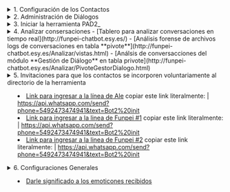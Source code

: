 
<details>
<summary>
1. Configuración de los Contactos
</summary>


<details>
<summary>
              1.1 Importar contactos
</summary>

[Paso 1. Ir al sector de los archivos de contactos en las nubes](https://github.com/Funpei/chatBot/tree/master/Configuraciones)
              
 **Paso 2.** Ejectutar el programa que efecúa la importación de contactos
                ir al escritorio y hacer clic en el acceso directo llamado __<Cargar_Contactos>__  
</details>



<details>
<summary>
              1.2 Asignarle nombre a los contacos cargados
</summary>

| Debe ingresar a la aplicación WhatsApps de su teléfono movil y cambiar el nombre de cada uno de los contactos. 
    
</details>


<details>
<summary>
            1.3 Dejar seleccionados a que contactos quiere que **PAD2_ utilice** en la experiencia.
</summary>
Para concretar este propósito tiene dos opciones: 

* Opción 1: Ir al acceso directo del escritorio y editar el archivo __Contactos.txt__

* Opción 2: Cuando pongo a funcional la aplicación PAD2_ el sistema le preguntará si quiere referenciar un archivo de contactos para aplicarle el proceso de chat.
Estos archivos se pueden acceder a través de este [link](https://github.com/Funpei/chatBot/tree/master/Configuraciones)
</details>

</details>


<details>
<summary>
2. Administración de Diálogos
</summary>

[Índice de diálogos](https://github.com/Funpei/chatBot/blob/master/Documentacion/IndiceDialogos.md)
[Emoticones que se pueden utilizar. Copiando y pegando](https://github.com/Funpei/chatBot/blob/master/Documentacion/SimbolosParaDialogo.md)
[Diccionarios de emoticones que se deben escribir entre símbolos dos puntos. Ej. (:+1:)](https://gist.github.com/rxaviers/7360908)

*

[Tablero de control para probar Diálogo](http://chatbot.baitsoftware.com/)

[Aplicación ]

## Comprobar composiciones de diálogos
| Debe hacer clic en el acceso directo llamado __Comprobación de Diálogos__

## Comprobar si acepta determinados tipos de símbolos - emoticones
| Debe hacer clic en el acceso directo llamado __Símbolos__


</details>


<details>
<summary>
3. Iniciar la herramienta PAD2_
</summary>

* Hago clic en el acceso directo llamado __PAD_2__

</details>


<details>
<summary>
4. Analizar consersaciones
</smmary>
- [Tablero para analizar conversaciones en tiempo real](http://funpei-chatbot.esy.es/)
- [Análisis forense de archivos logs de conversaciones en tabla **pivote**](http://funpei-chatbot.esy.es/Analizar/vistas.html)
- [Análsis de conversacciones del módulo **Gestión de Diálogo** en tabla privote](http://funpei-chatbot.esy.es/Analizar/PivoteGestorDialogo.html)
</details>



<details>
<summary>
5. Invitaciones para que los contactos se incorporen voluntariamente al directorio de la herramienta
</smmary>

- [Link para ingresar a la línea de Ale](https://api.whatsapp.com/send?phone=5492473474941&text=Bot2%20init)
copiar este link literalmente: | https://api.whatsapp.com/send?phone=5492473474941&text=Bot2%20init
- [Link para ingresar a la linea de Funpei #1](https://api.whatsapp.com/send?phone=5492473474941&text=Bot2%20init)
copiar este link literalmente: | https://api.whatsapp.com/send?phone=5492473474941&text=Bot2%20init
- [Link para ingresar a la linea de Funpei #2](https://api.whatsapp.com/send?phone=5492473474941&text=Bot2%20init)
copiar este link literalmente: | https://api.whatsapp.com/send?phone=5492473474941&text=Bot2%20init

</details>



<details>
<summary>
6. Configuraciones Generales
</smmary>

- [Darle significado a los emoticones recibidos](https://github.com/Funpei/chatBot/blob/master/Configuraciones/Emoji2.json)

</details>

